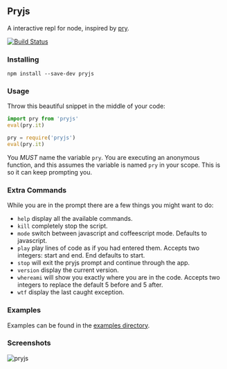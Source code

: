 ## Pryjs

A interactive repl for node, inspired by [pry](https://github.com/pry/pry).

[![Build Status](https://travis-ci.org/blainesch/pry.js.svg?branch=master)](https://travis-ci.org/blainesch/pry.js)

### Installing

~~~
npm install --save-dev pryjs
~~~

### Usage

Throw this beautiful snippet in the middle of your code:

~~~ javascript
import pry from 'pryjs'
eval(pry.it)
~~~

~~~ javascript
pry = require('pryjs')
eval(pry.it)
~~~

You *MUST* name the variable `pry`. You are executing an anonymous function, and
this assumes the variable is named `pry` in your scope. This is so it can keep
prompting you.

### Extra Commands

While you are in the prompt there are a few things you might want to do:

* `help` display all the available commands.
* `kill` completely stop the script.
* `mode` switch between javascript and coffeescript mode. Defaults to javascript.
* `play` play lines of code as if you had entered them. Accepts two integers: start and end. End defaults to start.
* `stop` will exit the pryjs prompt and continue through the app.
* `version` display the current version.
* `whereami` will show you exactly where you are in the code. Accepts two integers to replace the default 5 before and 5 after.
* `wtf` display the last caught exception.

### Examples

Examples can be found in the [examples directory](./examples).

### Screenshots

![pryjs](./assets/demo.png)
